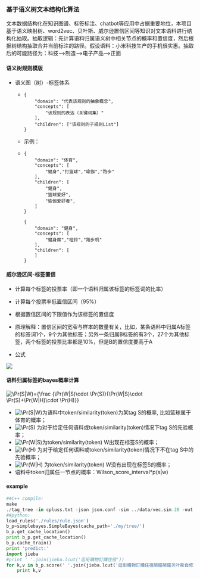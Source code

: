 ### 基于语义树文本结构化算法

文本数据结构化在知识图谱、标签标注、chatbot等应用中占据重要地位，本项目基于语义映射树、word2vec、贝叶斯、威尔逊置信区间等知识对文本语料进行结构化抽取。抽取逻辑：先计算语料归属语义树中相关节点的概率和置信度，然后根据树结构抽取合并当前标注的路径。假设语料：小米科技生产的手机很实惠。抽取后的可能路径为：科技—>制造—>电子产品—>正面

#### 语义树规则模版

- 语义图（树）-标签体系

  - ```
    {
    	"domain": "代表该规则的抽象概念",
    	"concepts": [
    		"该规则的表达（关键词集）"
    	],
    	"children": ["该规则的子规则List"]
    }
    ```

  - 示例：

  - ```
    {
    	"domain": "体育",
    	"concepts": [
    		"健身","打篮球","瑜伽","跑步"
    	],
    	"children": [
    		"健身",
    		"篮球爱好",
    		"瑜伽爱好者",
    	]
    }

    {
    	"domain": "健身",
    	"concepts": [
    		"健身房","哑铃","跑步机"
    	],
    	"children": [
    	]
    }
    ```


#### 威尔逊区间-标签置信

- 计算每个标签的投票率（即一个语料归属该标签的标签词的比率）

- 计算每个投票率低置信区间（95%）

- 根据置信区间的下限值作为该标签的置信度

- 原理解释：置信区间的宽窄与样本的数量有关，比如，某条语料中归属A标签的标签词1个，9个为其他标签；另外一条归属B标签的有3个，27个为其他标签，两个标签的投票比率都是10%，但是B的置信度要高于A

- 公式
<img src="http://latex.codecogs.com/gif.latex?{Wilson\_score\_interval}=\frac{\hat\\p+\frac1{2n}+z^2_{1-\frac{\alpha}{2}}\pm\\z_{1-\frac\alpha{2}}\sqrt{\frac{\hat\\p(1-\hat\\p)}{n}+\frac{z^2_{1-\frac\alpha{2}}}{4n^2}}}{1+\frac1{n}z^2_{1-\frac\alpha{2}}}"/>

#### 语料归属标签的bayes概率计算

![\Pr(S|W)={\frac  {\Pr(W|S)\cdot \Pr(S)}{\Pr(W|S)\cdot \Pr(S)+\Pr(W|H)\cdot \Pr(H)}}](https://wikimedia.org/api/rest_v1/media/math/render/svg/dc8c39ec48e65c0ab10dabe343d4da9a9585a77b)

- ![\Pr(S|W)](https://wikimedia.org/api/rest_v1/media/math/render/svg/43b2b14c009a5866c86fc11e9e71e77e43da431a)为语料中token/similarity(token)为某tag S的概率, 比如篮球属于体育的概率；
- ![\Pr(S)](https://wikimedia.org/api/rest_v1/media/math/render/svg/92d3cac5f21efd8c3b89149a016c38f1a612867a) 为对于给定任何语料或token/similarity(token)情况下tag S的先验概率；
- ![\Pr(W|S)](https://wikimedia.org/api/rest_v1/media/math/render/svg/92092547e6ff8eee5358f6d7944a6dbf57097835)为token/similarity(token) W出现在标签S的概率；
- ![\Pr(H)](https://wikimedia.org/api/rest_v1/media/math/render/svg/d321d1c90b5cf98d0619e41a541797dfcfc90bd8) 为对于给定任何语料或token/similarity(token)情况下不在tag S中的先验概率；
- ![\Pr(W|H)](https://wikimedia.org/api/rest_v1/media/math/render/svg/9b8cc835316df92744c04d8a55c47c8cf4b4c8da) 为token/similarity(token) W没有出现在标签S的概率；
- 语料中token归属任一节点的概率：Wilson_score_interval*p(s|w)

#### example

```python
##C++ compile:
make
./tag_tree -in cpluss.txt -json json.conf -sim ../data/vec.sim.20 -out out.txt -debug 1
##python:
load_rules('./rules/rule.json')
b_p=simplebayes.SimpleBayes(cache_path='./my/tree/')
b_p.get_cache_location()
print b_p.get_cache_location()
b_p.cache_train()
print 'predict:'
import jieba
#print ' '.join(jieba.lcut('逛街購物訂購住宿'))             
for k,v in b_p.score(' '.join(jieba.lcut('逛街購物訂購住宿鬧鐘鬧鐘贝叶斯自修室饭堂饭堂')).encode('utf-8')).items():
    print k,v
```
